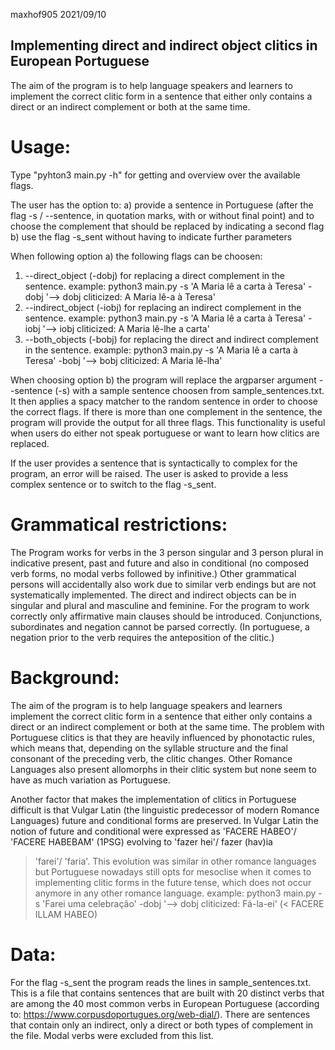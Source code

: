 
maxhof905
2021/09/10


## Implementing direct and indirect object clitics in European Portuguese

The aim of the program is to help language speakers and learners to implement the correct clitic form in a sentence that
either only contains a direct or an indirect complement or both at the same time.

# Usage:
Type "pyhton3 main.py -h" for getting and overview over the available flags.

The user has the option to:
a) provide a sentence in Portuguese (after the flag -s / --sentence, in quotation marks, with or without final point)
and to choose the complement that should be replaced by indicating a second flag
b) use the flag -s_sent without having to indicate further parameters

When following option a) the following flags can be choosen:
1) --direct_object (-dobj) for replacing a direct complement in the sentence.
example:    python3 main.py -s 'A Maria lê a carta à Teresa' -dobj
            '--> dobj cliticized: A Maria lê-a à Teresa'
2) --indirect_object (-iobj) for replacing an indirect complement in the sentence.
example:    python3 main.py -s 'A Maria lê a carta à Teresa' -iobj
            '--> iobj cliticized: A Maria lê-lhe a carta'
3) --both_objects (-bobj) for replacing the direct and indirect complement in the sentence.
example:    python3 main.py -s 'A Maria lê a carta à Teresa' -bobj
            '--> bobj cliticized: A Maria lê-lha'

When choosing option b) the program will replace the argparser argument --sentence (-s) with a sample sentence choosen from
sample_sentences.txt. It then applies a spacy matcher to the random sentence in order to choose the correct flags.
If there is more than one complement in the sentence, the program will provide the output for all three flags. This
functionality is useful when users do either not speak portuguese or want to learn how clitics are replaced.

If the user provides a sentence that is syntactically to complex for the program, an error will be raised. The user is
 asked to provide a less complex sentence or to switch to the flag -s_sent.

# Grammatical restrictions:
The Program works for verbs in the 3 person singular and 3 person plural in indicative present, past and future and also
in conditional (no composed verb forms, no modal verbs followed by infinitive.) Other grammatical persons will accidentally
also work due to similar verb endings but are not systematically implemented. The direct and indirect objects can be in
singular and plural and masculine and feminine. For the program to work correctly only affirmative main clauses should be
introduced. Conjunctions, subordinates and negation cannot be parsed correctly. (In portuguese, a negation prior to the
verb requires the anteposition of the clitic.)

# Background:
The aim of the program is to help language speakers and learners implement the correct clitic form in a sentence that
either only contains a direct or an indirect complement or both at the same time. The problem with Portuguese clitics
is that they are heavily influenced by phonotactic rules, which means that, depending on the syllable structure and the
final consonant of the preceding verb, the clitic changes. Other Romance Languages also present allomorphs in their
clitic system but none seem to have as much variation as Portuguese.

Another factor that makes the implementation of clitics in Portuguese difficult is that Vulgar Latin (the linguistic
predecessor of modern Romance Languages) future and conditional forms are preserved. In Vulgar Latin the notion of future
and conditional were expressed as 'FACERE HABEO'/ 'FACERE HABEBAM' (1PSG) evolving to 'fazer hei'/ fazer (hav)ia
> 'farei'/ 'faria'. This evolution was similar in other romance languages but Portuguese nowadays still opts for
mesoclise when it comes to implementing clitic forms in the future tense, which does not occur anymore in any other
romance language.
example: python3 main.py -s 'Farei uma celebração' -dobj
         '--> dobj cliticized: Fá-la-ei' (< FACERE ILLAM HABEO)

# Data:
For the flag -s_sent the program reads the lines in sample_sentences.txt. This is a file that contains sentences
that are built with 20 distinct verbs that are among the 40 most common verbs in European Portuguese (according to:
https://www.corpusdoportugues.org/web-dial/). There are sentences that contain only an indirect, only a direct or both
types of complement in the file. Modal verbs were excluded from this list.




